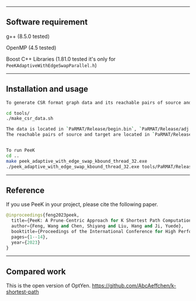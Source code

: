 
---
Software requirement
-----
g++ (8.5.0 tested)

OpenMP (4.5 tested)

Boost C++ Libraries (1.81.0 tested it's only for `PeeKAdaptiveWithEdgeSwapParallel.h`)

---

Installation and usage
------
```bash
To generate CSR format graph data and its reachable pairs of source and target

cd tools/
./make_csr_data.sh

The data is located in `PaRMAT/Release/begin.bin`, `PaRMAT/Release/adj.bin` and `PaRMAT/Release/value.bin`
The reachable pairs of source and target are located in `PaRMAT/Release/reachable_src_dest.txt`


To run PeeK
cd ..
make peek_adaptive_with_edge_swap_kbound_thread_32.exe
./peek_adaptive_with_edge_swap_kbound_thread_32.exe tools/PaRMAT/Release/begin.bin tools/PaRMAT/Release/adj.bin tools/PaRMAT/Release/value.bin tools/PaRMAT/Release/reachable_src_dest.txt


```

----
Reference
-------

If you use PeeK in your project, please cite the following paper.

```python
@inproceedings{feng2023peek,
  title={PeeK: A Prune-Centric Approach for K Shortest Path Computation},
  author={Feng, Wang and Chen, Shiyang and Liu, Hang and Ji, Yuede},
  booktitle={Proceedings of the International Conference for High Performance Computing, Networking, Storage and Analysis},
  pages={1--14},
  year={2023}
}
```

----
Compared work
-------
This is the open version of OptYen.
https://github.com/AbcAeffchen/k-shortest-path